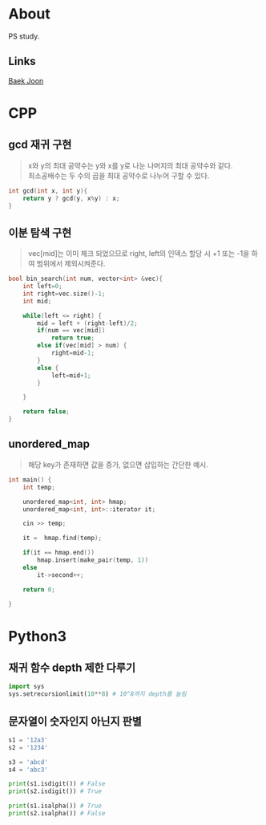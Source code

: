# About
PS study.

## Links
[Baek Joon](https://www.acmicpc.net/user/jry9913)  

# CPP

## gcd 재귀 구현
> x와 y의 최대 공약수는 y와 x를 y로 나눈 나머지의 최대 공약수와 같다.   
> 최소공배수는 두 수의 곱을 최대 공약수로 나누어 구할 수 있다.
```cpp
int gcd(int x, int y){
	return y ? gcd(y, x%y) : x;
}
```

## 이분 탐색 구현
> vec[mid]는 이미 체크 되었으므로 right, left의 인덱스 할당 시
> +1 또는 -1을 하여 범위에서 제외시켜준다.

```cpp
bool bin_search(int num, vector<int> &vec){
	int left=0;
	int right=vec.size()-1;
	int mid;

	while(left <= right) {
		mid = left + (right-left)/2;
		if(num == vec[mid])
			return true;
		else if(vec[mid] > num) {
			right=mid-1;
		}
		else {
			left=mid+1;
		}

	}

	return false;
}
```

## unordered_map
> 해당 key가 존재하면 값을 증가, 없으면 삽입하는 간단한 예시.
```cpp
int main() {
	int temp;

	unordered_map<int, int> hmap;
	unordered_map<int, int>::iterator it;

	cin >> temp;

	it =  hmap.find(temp); 

	if(it == hmap.end())
		hmap.insert(make_pair(temp, 1)) 
	else
		it->second++;

	return 0;

}
```
# Python3

## 재귀 함수 depth 제한 다루기
```python
import sys
sys.setrecursionlimit(10**8) # 10^8까지 depth를 늘림
```

## 문자열이 숫자인지 아닌지 판별

```python
s1 = '12a3'
s2 = '1234'

s3 = 'abcd'
s4 = 'abc3'

print(s1.isdigit()) # False
print(s2.isdigit()) # True

print(s1.isalpha()) # True
print(s2.isalpha()) # False
```
